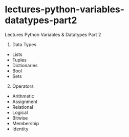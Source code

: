 # lectures-python-variables-datatypes-part2
Lectures Python Variables &amp; Datatypes Part 2

1. Data Types
 - Lists
 - Tuples
 - Dictionaries
 - Bool
 - Sets
2. Operators
 - Arithmetic
 - Assignment
 - Relational
 - Logical 
 - Bitwise
 - Membership
 - Identity
